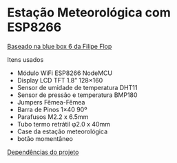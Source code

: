 # Estação Meteorológica com ESP8266

[Baseado na blue box 6 da Filipe Flop](https://www.filipeflop.com/blog/estacao-meteorologica-com-esp8266-nodemcu/)

Itens usados
* Módulo WiFi ESP8266 NodeMCU
* Display LCD TFT 1.8” 128×160
* Sensor de umidade de temperatura DHT11
* Sensor de pressão e temperatura BMP180
* Jumpers Fêmea-Fêmea
* Barra de Pinos 1×40 90º
* Parafusos M2.2 x 6.5mm
* Tubo termo retrátil φ2.0 x 40mm
* Case da estação meteorológica
* botão momentâneo


[Dependências do projeto](http://img.filipeflop.com/files/download/BLU06/libraries.rar)

